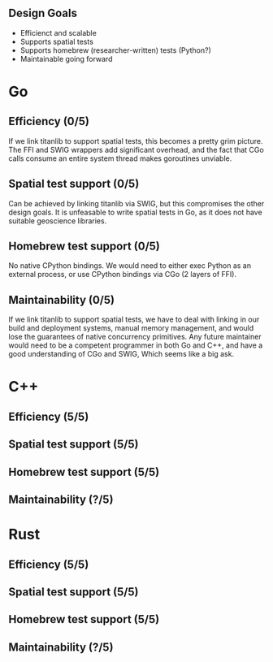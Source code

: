 ## Design Goals

- Efficienct and scalable
- Supports spatial tests
- Supports homebrew (researcher-written) tests (Python?)
- Maintainable going forward

# Go

## Efficiency (0/5)

If we link titanlib to support spatial tests, this becomes a pretty grim picture. The FFI and SWIG wrappers add significant overhead, and the fact that CGo calls consume an entire system thread makes goroutines unviable.

## Spatial test support (0/5)

Can be achieved by linking titanlib via SWIG, but this compromises the other design goals. It is unfeasable to write spatial tests in Go, as it does not have suitable geoscience libraries.

## Homebrew test support (0/5)

No native CPython bindings. We would need to either exec Python as an external process, or use CPython bindings via CGo (2 layers of FFI).

## Maintainability (0/5)

If we link titanlib to support spatial tests, we have to deal with linking in our build and deployment systems, manual memory management, and would lose the guarantees of native concurrency primitives. Any future maintainer would need to be a competent programmer in both Go and C++, and have a good understanding of CGo and SWIG, Which seems like a big ask.

# C++

## Efficiency (5/5)

## Spatial test support (5/5)

## Homebrew test support (5/5)

## Maintainability (?/5)

# Rust

## Efficiency (5/5)

## Spatial test support (5/5)

## Homebrew test support (5/5)

## Maintainability (?/5)

